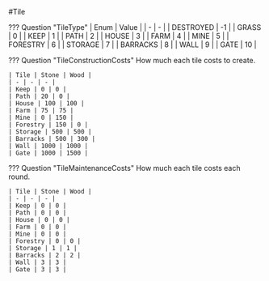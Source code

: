 #Tile

??? Question "TileType"
    | Enum | Value |
    | - | - |
    | DESTROYED | -1 |
    | GRASS | 0 |
    | KEEP | 1 |
    | PATH | 2 |
    | HOUSE | 3 |
    | FARM | 4 |
    | MINE | 5 |
    | FORESTRY | 6 |
    | STORAGE | 7 |
    | BARRACKS | 8 |
    | WALL | 9 |
    | GATE | 10 |

??? Question "TileConstructionCosts"
    How much each tile costs to create.

    | Tile | Stone | Wood |
    | - | - | - |
    | Keep | 0 | 0 |
    | Path | 20 | 0 |
    | House | 100 | 100 |
    | Farm | 75 | 75 |
    | Mine | 0 | 150 |
    | Forestry | 150 | 0 |
    | Storage | 500 | 500 |
    | Barracks | 500 | 300 |
    | Wall | 1000 | 1000 |
    | Gate | 1000 | 1500 |

??? Question "TileMaintenanceCosts"
    How much each tile costs each round.

    | Tile | Stone | Wood |
    | - | - | - |
    | Keep | 0 | 0 |
    | Path | 0 | 0 |
    | House | 0 | 0 |
    | Farm | 0 | 0 |
    | Mine | 0 | 0 |
    | Forestry | 0 | 0 |
    | Storage | 1 | 1 |
    | Barracks | 2 | 2 |
    | Wall | 3 | 3 |
    | Gate | 3 | 3 |